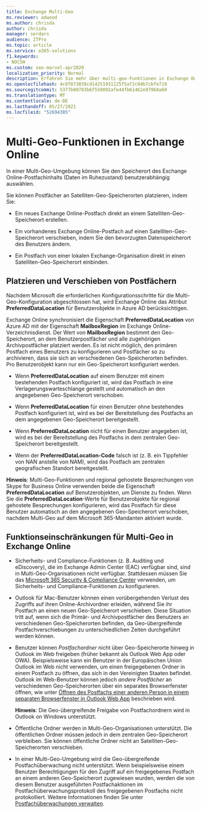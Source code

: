 ```yaml
---
title: Exchange Multi-Geo
ms.reviewer: adwood
ms.author: chrisda
author: chrisda
manager: serdars
audience: ITPro
ms.topic: article
ms.service: o365-solutions
f1.keywords:
- NOCSH
ms.custom: seo-marvel-apr2020
localization_priority: Normal
description: Erfahren Sie mehr über multi-geo-Funktionen in Exchange Online, z. B. Funktionseinschränkungen und Postfachplatzierung.
ms.openlocfilehash: 4c8f873039cd14251931125f5af2c04b7cbfe719
ms.sourcegitcommit: 5377b00703b6f559092afe44fb61462e97968a60
ms.translationtype: MT
ms.contentlocale: de-DE
ms.lasthandoff: 05/27/2021
ms.locfileid: "52694305"
---
```

# <a name="multi-geo-capabilities-in-exchange-online"></a>Multi-Geo-Funktionen in Exchange Online

In einer Multi-Geo-Umgebung können Sie den Speicherort des Exchange Online-Postfachinhalts (Daten im Ruhezustand) benutzerabhängig auswählen.

Sie können Postfächer an Satelliten-Geo-Speicherorten platzieren, indem Sie:

- Ein neues Exchange Online-Postfach direkt an einem Satelliten-Geo-Speicherort erstellen.

- Ein vorhandenes Exchange Online-Postfach auf einen Satelliten-Geo-Speicherort verschieben, indem Sie den bevorzugten Datenspeicherort des Benutzers ändern.

- Ein Postfach von einer lokalen Exchange-Organisation direkt in einen Satelliten-Geo-Speicherort einbinden.

## <a name="mailbox-placement-and-moves"></a>Platzieren und Verschieben von Postfächern

Nachdem Microsoft die erforderlichen Konfigurationsschritte für die Multi-Geo-Konfiguration abgeschlossen hat, wird Exchange Online das Attribut **PreferredDataLocation** für Benutzerobjekte in Azure AD berücksichtigen.

Exchange Online synchronisiert die Eigenschaft **PreferredDataLocation** von Azure AD mit der Eigenschaft **MailboxRegion** im Exchange Online-Verzeichnisdienst. Der Wert von **MailboxRegion** bestimmt den Geo-Speicherort, an dem Benutzerpostfächer und alle zugehörigen Archivpostfächer platziert werden. Es ist nicht möglich, den primären Postfach eines Benutzers zu konfigurieren und Postfächer so zu archivieren, dass sie sich an verschiedenen Geo-Speicherorten befinden. Pro Benutzerobjekt kann nur ein Geo-Speicherort konfiguriert werden.

- Wenn **PreferredDataLocation** auf einem Benutzer mit einem bestehenden Postfach konfiguriert ist, wird das Postfach in eine Verlagerungswarteschlange gestellt und automatisch an den angegebenen Geo-Speicherort verschoben.

- Wenn **PreferredDataLocation** für einen Benutzer ohne bestehendes Postfach konfiguriert ist, wird es bei der Bereitstellung des Postfachs an dem angegebenen Geo-Speicherort bereitgestellt.

- Wenn **PreferredDataLocation** nicht für einen Benutzer angegeben ist, wird es bei der Bereitstellung des Postfachs in dem zentralen Geo-Speicherort bereitgestellt.

- Wenn der **PreferredDataLocation-Code** falsch ist (z. B. ein Tippfehler von NAN anstelle von NAM), wird das Postfach am zentralen geografischen Standort bereitgestellt.

**Hinweis**: Multi-Geo-Funktionen und regional gehostete Besprechungen von Skype for Business Online verwenden beide die Eigenschaft **PreferredDataLocation** auf Benutzerobjekten, um Dienste zu finden. Wenn Sie die **PreferredDataLocation**-Werte für Benutzerobjekte für regional gehostete Besprechungen konfigurieren, wird das Postfach für diese Benutzer automatisch an den angegebenen Geo-Speicherort verschoben, nachdem Multi-Geo auf dem Microsoft 365-Mandanten aktiviert wurde.

## <a name="feature-limitations-for-multi-geo-in-exchange-online"></a>Funktionseinschränkungen für Multi-Geo in Exchange Online

- Sicherheits- und Compliance-Funktionen (z. B. Auditing und eDiscovery), die im Exchange Admin Center (EAC) verfügbar sind, sind in Multi-Geo-Organisationen nicht verfügbar. Stattdessen müssen Sie das [Microsoft 365 Security & Compliance Center](https://support.office.com/article/7e696a40-b86b-4a20-afcc-559218b7b1b8) verwenden, um Sicherheits- und Compliance-Funktionen zu konfigurieren.

- Outlook für Mac-Benutzer können einen vorübergehenden Verlust des Zugriffs auf ihren Online-Archivordner erleiden, während Sie ihr Postfach an einen neuen Geo-Speicherort verschieben. Diese Situation tritt auf, wenn sich die Primär- und Archivpostfächer des Benutzers an verschiedenen Geo-Speicherorten befinden, da Geo-übergreifende Postfachverschiebungen zu unterschiedlichen Zeiten durchgeführt werden können.

- Benutzer können *Postfachordner* nicht über Geo-Speicherorte hinweg in Outlook im Web freigeben (früher bekannt als Outlook Web App oder OWA). Beispielsweise kann ein Benutzer in der Europäischen Union Outlook im Web nicht verwenden, um einen freigegebenen Ordner in einem Postfach zu öffnen, das sich in den Vereinigten Staaten befindet. Outlook im Web-Benutzer können jedoch *andere Postfächer* an verschiedenen Geo-Speicherorten über ein separates Browserfenster öffnen, wie unter [Öffnen des Postfachs einer anderen Person in einem separaten Browserfenster in Outlook Web App](https://support.office.com/article/A909AD30-E413-40B5-A487-0EA70B763081#__toc372210362) beschrieben wird.

  **Hinweis**: Die Geo-übergreifende Freigabe von Postfachordnern wird in Outlook on Windows unterstützt.

- Öffentliche Ordner werden in Multi-Geo-Organisationen unterstützt. Die öffentlichen Ordner müssen jedoch in dem zentralen Geo-Speicherort verbleiben. Sie können öffentliche Ordner nicht an Satelliten-Geo-Speicherorten verschieben.

- In einer Multi-Geo-Umgebung wird die Geo-übergreifende Postfachüberwachung nicht unterstützt. Wenn beispielsweise einem Benutzer Berechtigungen für den Zugriff auf ein freigegebenes Postfach an einem anderen Geo-Speicherort zugewiesen wurden, werden die von diesem Benutzer ausgeführten Postfachaktionen im Postfachüberwachungsprotokoll des freigegebenen Postfachs nicht protokolliert. Weitere Informationen finden Sie unter [Postfachüberwachungen verwalten](../compliance/enable-mailbox-auditing.md?view=o365-worldwide).
